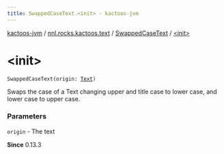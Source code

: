 ```yaml
---
title: SwappedCaseText.<init> - kactoos-jvm
---
```


[kactoos-jvm](../../index.html) / [nnl.rocks.kactoos.text](../index.html) / [SwappedCaseText](index.html) / [&lt;init&gt;](./-init-.html)

# &lt;init&gt;

`SwappedCaseText(origin: `[`Text`](../../nnl.rocks.kactoos/-text/index.html)`)`

Swaps the case of a Text changing upper and title case to lower case,
and lower case to upper case.

### Parameters

`origin` - The text

**Since**
0.13.3

